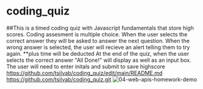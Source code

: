 # coding_quiz
##This is a timed coding quiz with Javascript fundamentals that store high scores.
Coding assesment is multiple choice.
When the user selects the correct answer they will be asked to answer the next question.
When the wrong answer is selected, the user will recieve an alert telling them to try again. 
**plus time will be deducted
At the end of the quiz, when the user selects the correct answer "All Done!" will display as well as an input box.
The user will need to enter initals and submit to save highscore
https://github.com/tsilvab/coding_quiz/edit/main/README.md
https://github.com/tsilvab/coding_quiz.git
![04-web-apis-homework-demo](https://user-images.githubusercontent.com/78382681/111042937-bde0ce00-840d-11eb-870f-9966bc37e537.gif)
